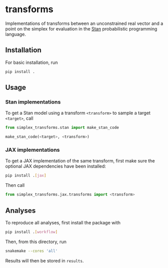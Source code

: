 # transforms

Implementations of transforms between an unconstrained real vector and a point on the simplex for evaluation in the [Stan](https://mc-stan.org) probabilistic programming language.

## Installation

For basic installation, run

```bash
pip install .
```

## Usage

### Stan implementations

To get a Stan model using a transform `<transform>` to sample a target `<target>`, call

```python
from simplex_transforms.stan import make_stan_code

make_stan_code(<target>, <transform>)
```

### JAX implementations

To get a JAX implementation of the same transform, first make sure the optional JAX dependencies have been installed:

```bash
pip install .[jax]
```

Then call
```python
from simplex_transforms.jax.transforms import <transform>
```

## Analyses

To reproduce all analyses, first install the package with
```bash
pip install .[workflow]
```

Then, from this directory, run
```bash
snakemake --cores 'all'
```
Results will then be stored in `results`.
